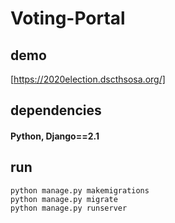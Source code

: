 # Voting-Portal

## demo 
[https://2020election.dscthsosa.org/]

## dependencies
#### Python, Django==2.1 

## run 

```
python manage.py makemigrations
python manage.py migrate
python manage.py runserver
```
